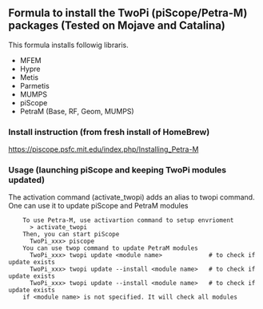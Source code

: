 ##  Formula to install the TwoPi (piScope/Petra-M) packages (Tested on Mojave and Catalina)

This formula installs followig libraris.

   * MFEM
   * Hypre
   * Metis
   * Parmetis
   * MUMPS
   * piScope
   * PetraM (Base, RF, Geom, MUMPS)

### Install instruction (from fresh install of HomeBrew)
  https://piscope.psfc.mit.edu/index.php/Installing_Petra-M
  

### Usage (launching piScope and keeping TwoPi modules updated)
The activation command (activate_twopi) adds an alias to twopi command. One can use it to
update piScope and PetraM modules

```
    To use Petra-M, use activartion command to setup envrioment
      > activate_twopi
    Then, you can start piScope
      TwoPi_xxx> piscope 
    You can use twop command to update PetraM modules
      TwoPi_xxx> twopi update <module name>             # to check if update exists
      TwoPi_xxx> twopi update --install <module name>   # to check if update exists
      TwoPi_xxx> twopi update --install <module name>   # to check if update exists
    if <module name> is not specified. It will check all modules
```
